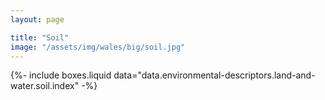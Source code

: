 ```yaml
---
layout: page

title: "Soil"
image: "/assets/img/wales/big/soil.jpg"
---
```


{%-
include boxes.liquid
data="data.environmental-descriptors.land-and-water.soil.index"
-%}